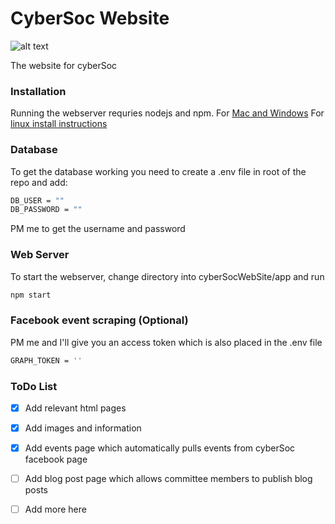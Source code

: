 # CyberSoc Website

![alt text](https://scontent-lhr3-1.xx.fbcdn.net/v/t1.0-1/p200x200/22894412_123880668306774_8794945457711343195_n.png?_nc_cat=0&oh=2ea77164e0498c56734e796272c241c2&oe=5BB0F695)

The website for cyberSoc

### Installation

Running the webserver requries nodejs and npm.
For [Mac and Windows](https://nodejs.org/en/download/)
For [linux install instructions](https://nodejs.org/en/download/package-manager/)

### Database

To get the database working you need to create a .env file in root of the repo and add:
```sh
DB_USER = ""
DB_PASSWORD = ""
```
PM me to get the username and password

### Web Server

To start the webserver, change directory into cyberSocWebSite/app and run
```sh
npm start
```
### Facebook event scraping (Optional)

PM me and I'll give you an access token which is also placed in the .env file

```sh
GRAPH_TOKEN = ''
```

### ToDo List

- [X] Add relevant html pages
- [X] Add images and information
- [X] Add events page which automatically pulls events from cyberSoc facebook page
- [ ] Add blog post page which allows committee members to publish blog posts 
- [ ] Add more here












